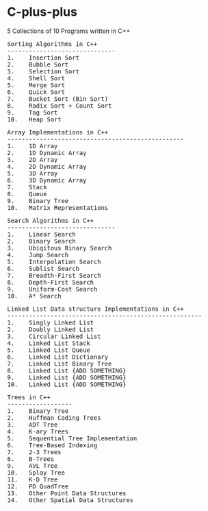 # C-plus-plus
5 Collections of 10 Programs written in C++


<pre>Sorting Algorithms in C++
------------------------------
1.    Insertion Sort
2.    Bubble Sort
3.    Selection Sort
4.    Shell Sort
5.    Merge Sort
6.    Quick Sort
7.    Bucket Sort (Bin Sort)
8.    Radix Sort + Count Sort
9.    Tag Sort
10.   Heap Sort
</pre>


<pre>Array Implementations in C++
-------------------------------------------------
1.    1D Array
2.    1D Dynamic Array
3.    2D Array
4.    2D Dynamic Array
5.    3D Array
6.    3D Dynamic Array
7.    Stack
8.    Queue
9.    Binary Tree
10.   Matrix Representations
</pre>


<pre>Search Algorithms in C++
------------------------------
1.    Linear Search
2.    Binary Search
3.    Ubiqitous Binary Search
4.    Jump Search
5.    Interpolation Search
6.    Sublist Search
7.    Breadth-First Search
8.    Depth-First Search
9.    Uniform-Cost Search
10.   A* Search
</pre>


<pre>Linked List Data structure Implementations in C++
------------------------------------------------------
1.    Singly Linked List
2.    Doubly Linked List
3.    Circular Linked List
4.    Linked List Stack
5.    Linked List Queue
6.    Linked List Dictionary
7.    Linked List Binary Tree
8.    Linked List {ADD SOMETHING}
9.    Linked List {ADD SOMETHING}
10.   Linked List {ADD SOMETHING}
</pre>


<pre>Trees in C++
------------------
1.    Binary Tree
2.    Huffman Coding Trees
3.    ADT Tree
4.    K-ary Trees
5.    Sequential Tree Implementation
6.    Tree-Based Indexing
7.    2-3 Trees
8.    B-Trees
9.    AVL Tree
10.   Splay Tree
11.   K-D Tree
12.   PD QuadTree
13.   Other Point Data Structures
14.   Other Spatial Data Structures
</pre>
